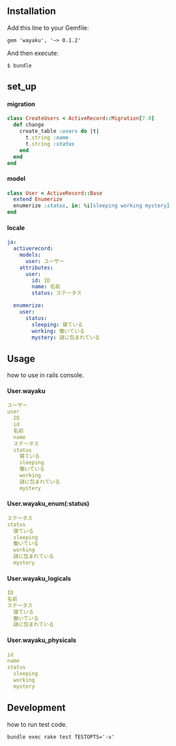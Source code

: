 ## Installation

Add this line to your Gemfile:

    gem 'wayaku', '~> 0.1.2'

And then execute:

    $ bundle

## set_up

#### migration

```ruby
class CreateUsers < ActiveRecord::Migration[7.0]
  def change
    create_table :users do |t|
      t.string :name
      t.string :status
    end
  end
end
```

#### model

```ruby
class User < ActiveRecord::Base
  extend Enumerize
  enumerize :status, in: %i[sleeping working mystery]
end
```

#### locale

```yml
ja:
  activerecord:
    models:
      user: ユーザー
    attributes:
      user:
        id: ID
        name: 名前
        status: ステータス

  enumerize:
    user:
      status:
        sleeping: 寝ている
        working: 働いている
        mystery: 謎に包まれている
```

## Usage

how to use in rails console.

#### User.wayaku

```yml
ユーザー
user
  ID
  id
  名前
  name
  ステータス
  status
    寝ている
    sleeping
    働いている
    working
    謎に包まれている
    mystery
```

#### User.wayaku_enum(:status)

```yml
ステータス
status
  寝ている
  sleeping
  働いている
  working
  謎に包まれている
  mystery
```

#### User.wayaku_logicals

```yml
ID
名前
ステータス
  寝ている
  働いている
  謎に包まれている
```

#### User.wayaku_physicals

```yml
id
name
status
  sleeping
  working
  mystery
```

## Development

how to run test code.

    bundle exec rake test TESTOPTS='-v'
